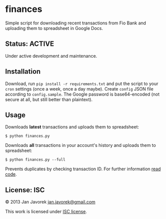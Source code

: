 # finances

Simple script for downloading recent transactions from Fio Bank and uploading them to spreadsheet in Google Docs.

## Status: ACTIVE

Under active development and maintenance.

## Installation

Download, run `pip install -r requirements.txt` and put the script to your `cron` settings (once a week, once a day maybe).
Create `config` JSON file according to `config.sample`. The Google password is base64-encoded (not secure at all,
but still better than plaintext).

## Usage

Downloads **latest** transactions and uploads them to spreadsheet:

    $ python finances.py

Downloads **all** transactions in your account's history and uploads them to spreadsheet:

    $ python finances.py --full

Prevents duplicates by checking transaction ID. For further information [read code](https://github.com/honzajavorek/finances/blob/master/finances.py).


## License: ISC

© 2013 Jan Javorek <jan.javorek@gmail.com>

This work is licensed under [ISC license](https://en.wikipedia.org/wiki/ISC_license).

